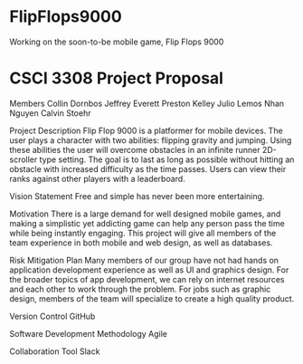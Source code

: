 # FlipFlops9000
Working on the soon-to-be mobile game, Flip Flops 9000

# CSCI 3308 Project Proposal

Members
Collin Dornbos
Jeffrey Everett
Preston Kelley
Julio Lemos
Nhan Nguyen
Calvin Stoehr

Project Description
Flip Flop 9000 is a platformer for mobile devices. The user plays a character with two abilities: flipping gravity and jumping. Using these abilities the user will overcome obstacles in an infinite runner 2D-scroller type setting. The goal is to last as long as possible without hitting an obstacle with increased difficulty as the time passes. Users can view their ranks against other players with a leaderboard. 


Vision Statement
Free and simple has never been more entertaining.

Motivation
There is a large demand for well designed mobile games, and making a simplistic yet addicting game can help any person pass the time while being instantly engaging. This project will give all members of the team experience in both mobile and web design, as well as databases.

Risk Mitigation Plan
Many members of our group have not had hands on application development experience as well as UI and graphics design. For the broader topics of app development, we can rely on internet resources and each other to work through the problem. For jobs such as graphic design, members of the team will specialize to create a high quality product.

Version Control
GitHub



Software Development Methodology
Agile



Collaboration Tool
Slack
